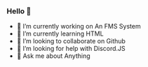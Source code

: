 ### Hello 👋


- 🔭 I’m currently working on An FMS System
- 🌱 I’m currently learning HTML
- 👯 I’m looking to collaborate on Github
- 🤔 I’m looking for help with Discord.JS
- 💬 Ask me about Anything


